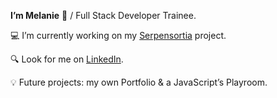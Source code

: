 **I’m Melanie** :wave: / Full Stack Developer Trainee.

:computer: I’m currently working on my [Serpensortia](https://github.com/MelanieVila/Serpensortia/) project.

:mag: Look for me on [LinkedIn](https://www.linkedin.com/in/melanievila/).

:bulb: Future projects: my own Portfolio & a JavaScript’s Playroom.
